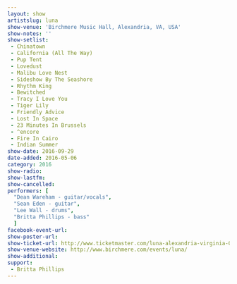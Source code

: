 ```yaml
---
layout: show
artistslug: luna
show-venue: 'Birchmere Music Hall, Alexandria, VA, USA'
show-notes: ''
show-setlist: 
 - Chinatown
 - California (All The Way)
 - Pup Tent
 - Lovedust
 - Malibu Love Nest
 - Sideshow By The Seashore
 - Rhythm King
 - Bewitched
 - Tracy I Love You
 - Tiger Lily
 - Friendly Advice
 - Lost In Space
 - 23 Minutes In Brussels
 - ^encore
 - Fire In Cairo
 - Indian Summer
show-date: 2016-09-29
date-added: 2016-05-06
category: 2016
show-radio: 
show-lastfm: 
show-cancelled: 
performers: [
  "Dean Wareham - guitar/vocals",
  "Sean Eden - guitar",
  "Lee Wall - drums",
  "Britta Phillips - bass"
  ]
facebook-event-url: 
show-poster-url: 
show-ticket-url: http://www.ticketmaster.com/luna-alexandria-virginia-09-29-2016/event/150050A4959B2DDC?brand=birchmere
show-venue-website: http://www.birchmere.com/events/luna/
show-additional: 
support:
 - Britta Phillips
---
```

